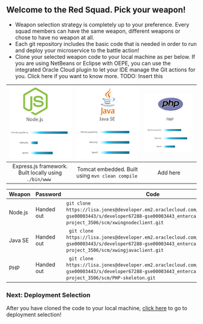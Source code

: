 ## Welcome to the Red Squad. Pick your weapon! ##

+ Weapon selection strategy is completely up to your preference. Every squad members can have the same weapon, different weapons or chose to have no weapon at all.
+ Each git repository includes the basic code that is needed in order to run and deploy your microservice to the battle action!
+ Clone your selected weapon code to your local machine as per below. If you are using NetBeans or Eclipse with OEPE, you can use the integrated Oracle Cloud plugin to let your IDE manage the Git actions for you. Click here if you want to know more. TODO: Insert this



| ![Red Squad](nodejs.png)  | ![Blue Squad](javase.png) | ![Black Squad](php.png) |
|:---:|:---:|:---:|
| Express.js framework. Built locally using ```./bin/www ``` | Tomcat embedded. Built using ```mvn clean compile ``` | Add here

| Weapon        | Password     | Code  |
| ------------- |-------------| -----|
| Node.js      | Handed out | ``` git clone https://lisa.jones@developer.em2.oraclecloud.com/developer67288-gse00003443/s/developer67288-gse00003443_entercard-project_3506/scm/xwingnodeclient.git ``` |
| Java SE      | Handed out      |   ```  git clone https://lisa.jones@developer.em2.oraclecloud.com/developer67288-gse00003443/s/developer67288-gse00003443_entercard-project_3506/scm/xwingjavaclient.git ``` |
| PHP | Handed out      |  ```  git clone https://lisa.jones@developer.em2.oraclecloud.com/developer67288-gse00003443/s/developer67288-gse00003443_entercard-project_3506/scm/PHP-skeleton.git ``` |

### Next: Deployment Selection ###

After you have cloned the code to your local machine, [click here](deployment.md) to go to deployment selection!
